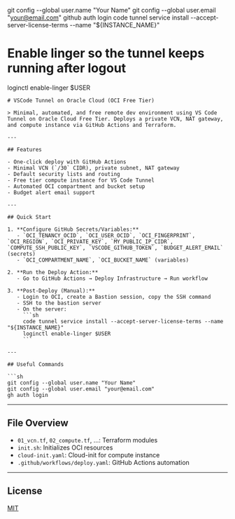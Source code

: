 git config --global user.name "Your Name"
git config --global user.email "your@email.com"
github auth login
code tunnel service install --accept-server-license-terms --name "${INSTANCE_NAME}"

# Enable linger so the tunnel keeps running after logout
loginctl enable-linger $USER
```
# VSCode Tunnel on Oracle Cloud (OCI Free Tier)

> Minimal, automated, and free remote dev environment using VS Code Tunnel on Oracle Cloud Free Tier. Deploys a private VCN, NAT gateway, and compute instance via GitHub Actions and Terraform.

---

## Features

- One-click deploy with GitHub Actions
- Minimal VCN (`/30` CIDR), private subnet, NAT gateway
- Default security lists and routing
- Free tier compute instance for VS Code Tunnel
- Automated OCI compartment and bucket setup
- Budget alert email support

---

## Quick Start

1. **Configure GitHub Secrets/Variables:**
   - `OCI_TENANCY_OCID`, `OCI_USER_OCID`, `OCI_FINGERPRINT`, `OCI_REGION`, `OCI_PRIVATE_KEY`, `MY_PUBLIC_IP_CIDR`, `COMPUTE_SSH_PUBLIC_KEY`, `VSCODE_GITHUB_TOKEN`, `BUDGET_ALERT_EMAIL` (secrets)
   - `OCI_COMPARTMENT_NAME`, `OCI_BUCKET_NAME` (variables)

2. **Run the Deploy Action:**
   - Go to GitHub Actions → Deploy Infrastructure → Run workflow

3. **Post-Deploy (Manual):**
   - Login to OCI, create a Bastion session, copy the SSH command
   - SSH to the bastion server
   - On the server:
     ```sh
     code tunnel service install --accept-server-license-terms --name "${INSTANCE_NAME}"
     loginctl enable-linger $USER
     ```

---

## Useful Commands

```sh
git config --global user.name "Your Name"
git config --global user.email "your@email.com"
gh auth login
```

---

## File Overview

- `01_vcn.tf`, `02_compute.tf`, ...: Terraform modules
- `init.sh`: Initializes OCI resources
- `cloud-init.yaml`: Cloud-init for compute instance
- `.github/workflows/deploy.yaml`: GitHub Actions automation

---

## License

[MIT](./LICENSE)